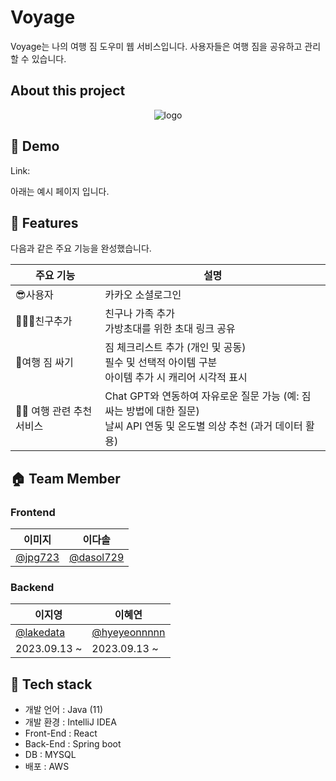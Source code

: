 # Voyage
Voyage는 나의 여행 짐 도우미 웹 서비스입니다. 사용자들은 여행 짐을 공유하고 관리할 수 있습니다.

## About this project
<div align=center>
  
![logo](https://github.com/trippack-voyage/.github/assets/94455716/dc8fb28f-9031-432e-8b55-a5832d93f59e)

</div>


## 🔗 Demo

Link: 

아래는 예시 페이지 입니다.

## 🚀 Features
다음과 같은  주요 기능을 완성했습니다.

| 주요 기능 | 설명 |
| --- | --- |
|😎사용자  | 카카오 소셜로그인  |
|👨‍👨‍👦친구추가 | 친구나 가족 추가 </br>  가방초대를 위한 초대 링크 공유   |
|💺여행 짐 싸기 | 짐 체크리스트 추가 (개인 및 공동) </br> 필수 및 선택적 아이템 구분 </br> 아이템 추가 시 캐리어 시각적 표시</br>  |
|👍🏻 여행 관련 추천 서비스  | Chat GPT와 연동하여 자유로운 질문 가능 (예: 짐 싸는 방법에 대한 질문) </br> 날씨 API 연동 및 온도별 의상 추천 (과거 데이터 활용)  |

## 🏠 Team Member

### Frontend

| 이미지<br> | 이다솔 |
| --- | --- |
| [@jpg723](https://github.com/jpg723) | [@dasol729](https://github.com/dasol729) |

### Backend

| 이지영<br> | 이혜연 |
| --- | --- |
| [@lakedata](https://github.com/lakedata) | [@hyeyeonnnnn](https://github.com/hyeyeonnnnn)   | 
| 2023.09.13 ~ | 2023.09.13 ~ |

## 🔨 Tech stack
- 개발 언어 : Java (11)
- 개발 환경 : IntelliJ IDEA
- Front-End : React
- Back-End : Spring boot
- DB : MYSQL
- 배포 : AWS

<!--

**Here are some ideas to get you started:**

🙋‍♀️ A short introduction - what is your organization all about?
🌈 Contribution guidelines - how can the community get involved?
👩‍💻 Useful resources - where can the community find your docs? Is there anything else the community should know?
🍿 Fun facts - what does your team eat for breakfast?
🧙 Remember, you can do mighty things with the power of [Markdown](https://docs.github.com/github/writing-on-github/getting-started-with-writing-and-formatting-on-github/basic-writing-and-formatting-syntax)
-->

<!--

**Here are some ideas to get you started:**

🙋‍♀️ A short introduction - what is your organization all about?
🌈 Contribution guidelines - how can the community get involved?
👩‍💻 Useful resources - where can the community find your docs? Is there anything else the community should know?
🍿 Fun facts - what does your team eat for breakfast?
🧙 Remember, you can do mighty things with the power of [Markdown](https://docs.github.com/github/writing-on-github/getting-started-with-writing-and-formatting-on-github/basic-writing-and-formatting-syntax)
-->
